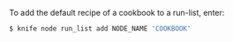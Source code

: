 To add the default recipe of a cookbook to a run-list, enter:

``` bash
$ knife node run_list add NODE_NAME 'COOKBOOK'
```